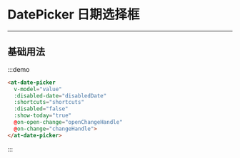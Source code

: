 # DatePicker 日期选择框

---

## 基础用法

:::demo
```html
<at-date-picker
  v-model="value"
  :disabled-date="disabledDate"
  :shortcuts="shortcuts"
  :disabled="false"
  :show-today="true"
  @on-open-change="openChangeHandle"
  @on-change="changeHandle">
</at-date-picker>
```
:::

<!-- ## 快捷方式

:::demo
```html
<at-date-picker :shortcuts="shortcuts">
</at-date-picker>
```
::: -->

<!-- ## 其他日期单位——月

:::demo
```html
<at-date-picker
  type="date"
  :disabled-date="disabledDate"
  format="YYYY-MM-DD"
  :open="false"
  :shortcuts="shortcuts"
  size="large"
  :disabled="true">
</at-date-picker>
<at-date-picker
  type="date"
  :disabled-date="disabledDate"
  format="YYYY-MM-DD"
  :open="false"
  :shortcuts="shortcuts">
</at-date-picker>
<at-date-picker
  type="date"
  :disabled-date="disabledDate"
  format="YYYY-MM-DD"
  :open="false"
  :shortcuts="shortcuts"
  size="small">
</at-date-picker>
```
::: -->

<!-- ## 其他日期单位——年

:::demo
```html
<at-date-picker type="year">
</at-date-picker>
```
::: -->

<!-- ## 选择日期范围

:::demo
```html
<at-date-picker type="daterange" class="range" :shortcuts="shortcusOfRange" :disabled-date="disabledDate">
</at-date-picker>
```
::: -->

<script>
  export default {
    data () {
      return {
        value: '2016-12-12',
        shortcusOfRange: [{
          text: '最近一周',
          value () {
            const start = new Date()
            const end = new Date()

            start.setTime(start.getTime() - 3600 * 1000 * 24 * 6)
            return [start, end]
          },
          onClick () {
            console.log('快捷方式——最近一周')
          }
        }, {
          text: '最近30天',
          value () {
            const start = new Date()
            const end = new Date()

            start.setTime(start.getTime() - 3600 * 1000 * 24 * 30)
            return [start, end]
          },
          onClick () {
            console.log('快捷方式——最近一个月')
          }
        }],
        shortcuts: [{
          text: '今天',
          value () {
            return new Date()
          },
          onClick () {
            console.log('快捷方式——今天')
          }
        }, {
          text: '昨天',
          value () {
            var date = new Date()
            date.setTime(date.getTime() - 3600 * 1000 * 24)
            return date
          },
          onClick () {
            console.log('快捷方式——昨天')
          }
        }, {
          text: '一周前',
          value () {
            var date = new Date()
            date.setTime(date.getTime() - 3600 * 1000 * 24 * 7)
            return date
          }
        }]
      }
    },
    methods: {
      disabledDate (current) {
        let date = new Date()
        date.setHours(0, 0, 0, 0)
        return current && current.valueOf() < date
      },
      disabledMonth (current) {
        let date = new Date()
        date = date.setDate(1)
        date = new Date(date).setHours(0, 0, 0, 0)
        return current && current.valueOf() < date
      },
      disabledYear (current) {
        let date = new Date()
        date = date.setMonth(0, 1)
        date = new Date(date).setHours(0, 0, 0, 0)
        return current && current.valueOf() < date
      },
      openChangeHandle (val) {
        console.log('open change:', val)
      },
      changeHandle (val, valStr) {
        console.log('value change:', val, valStr)
      }
    }
  }
</script>
<style lang="scss">
  .at-date-picker {
    &__input {
      width: 300px;
    }
  }

  .range {
    width: 350px;
  }
</style>
